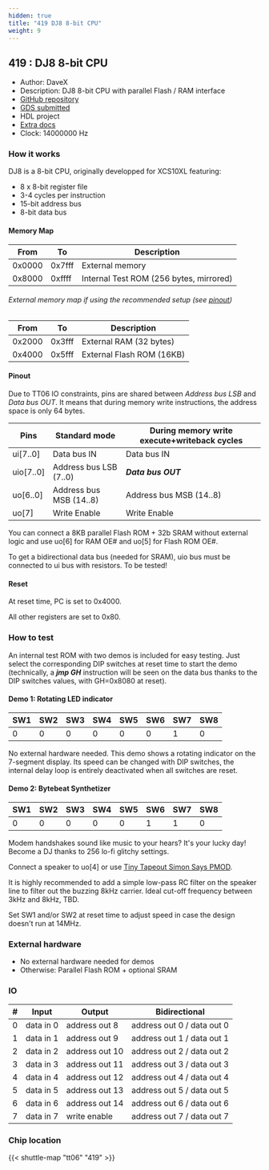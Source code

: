 ```yaml
---
hidden: true
title: "419 DJ8 8-bit CPU"
weight: 9
---
```


## 419 : DJ8 8-bit CPU

* Author: DaveX
* Description: DJ8 8-bit CPU with parallel Flash / RAM interface
* [GitHub repository](https://github.com/dvxf/tt06-dj8)
* [GDS submitted](https://github.com/dvxf/tt06-dj8/actions/runs/8750935211)
* HDL project
* [Extra docs]()
* Clock: 14000000 Hz

<!---

This file is used to generate your project datasheet. Please fill in the information below and delete any unused
sections.

You can also include images in this folder and reference them in the markdown. Each image must be less than
512 kb in size, and the combined size of all images must be less than 1 MB.
-->


### How it works

DJ8 is a 8-bit CPU, originally developped for XCS10XL featuring:

* 8 x 8-bit register file
* 3-4 cycles per instruction
* 15-bit address bus
* 8-bit data bus

#### Memory Map

| From | To | Description
|--|--|--|
| 0x0000 | 0x7fff | External memory
| 0x8000 | 0xffff | Internal Test ROM (256 bytes, mirrored)

###### External memory map if using the recommended setup (see [pinout](#pinout))

| From | To | Description
|--|--|--|
| 0x2000 | 0x3fff | External RAM (32 bytes)
| 0x4000 | 0x5fff | External Flash ROM (16KB)

#### Pinout

Due to TT06 IO constraints, pins are shared between *Address bus LSB* and *Data bus OUT*. It means that during memory write instructions, the address space is only 64 bytes.

| Pins | Standard mode | During memory write execute+writeback cycles
|--|--|--|
| ui[7..0] | Data bus IN | Data bus IN
| uio[7..0] | Address bus LSB (7..0) | ***Data bus OUT***
| uo[6..0] | Address bus MSB (14..8) | Address bus MSB (14..8)
| uo[7] | Write Enable | Write Enable

You can connect a 8KB parallel Flash ROM + 32b SRAM without
external logic and use uo[6] for RAM OE# and uo[5] for Flash ROM OE#.

To get a bidirectional data bus (needed for SRAM), uio bus must be connected to ui bus with resistors. To be tested!

#### Reset

At reset time, PC is set to 0x4000.

All other registers are set to 0x80.

### How to test

An internal test ROM with two demos is included for easy testing. Just select the corresponding DIP switches at reset time to start the demo (technically, a ***jmp GH*** instruction will be seen on the data bus thanks to the DIP switches values, with GH=0x8080 at reset).

#### Demo 1: Rotating LED indicator

| SW1 | SW2 | SW3 | SW4 | SW5 | SW6 | SW7 | SW8 |
|--|--|--|--|--|--|--|--|
| 0 | 0 | 0 | 0 | 0 | 0 | 1 | 0 |

No external hardware needed. This demo shows a rotating indicator on the 7-segment display. Its speed can be changed with DIP switches, the internal delay loop is entirely deactivated when all switches are reset.

#### Demo 2: Bytebeat Synthetizer

| SW1 | SW2 | SW3 | SW4 | SW5 | SW6 | SW7 | SW8 |
|--|--|--|--|--|--|--|--|
| 0 | 0 | 0 | 0 | 0 | 1 | 1 | 0 |

Modem handshakes sound like music to your hears? It's your lucky day! Become a DJ thanks to 256 lo-fi glitchy settings.

Connect a speaker to uo[4] or use [Tiny Tapeout Simon Says PMOD](https://github.com/urish/tt-simon-pmod).

It is highly recommended to add a simple low-pass RC filter on the speaker line to filter out the buzzing 8kHz carrier. Ideal cut-off frequency between 3kHz and 8kHz, TBD.

Set SW1 and/or SW2 at reset time to adjust speed in case the design doesn't run at 14MHz.

### External hardware

* No external hardware needed for demos
* Otherwise: Parallel Flash ROM + optional SRAM


### IO

| #             | Input    | Output   | Bidirectional   |
| ------------- | -------- | -------- | --------------- |
| 0 | data in 0  | address out 8  | address out 0 / data out 0        |
| 1 | data in 1  | address out 9  | address out 1 / data out 1        |
| 2 | data in 2  | address out 10  | address out 2 / data out 2        |
| 3 | data in 3  | address out 11  | address out 3 / data out 3        |
| 4 | data in 4  | address out 12  | address out 4 / data out 4        |
| 5 | data in 5  | address out 13  | address out 5 / data out 5        |
| 6 | data in 6  | address out 14  | address out 6 / data out 6        |
| 7 | data in 7  | write enable  | address out 7 / data out 7        |


### Chip location

{{< shuttle-map "tt06" "419" >}}
